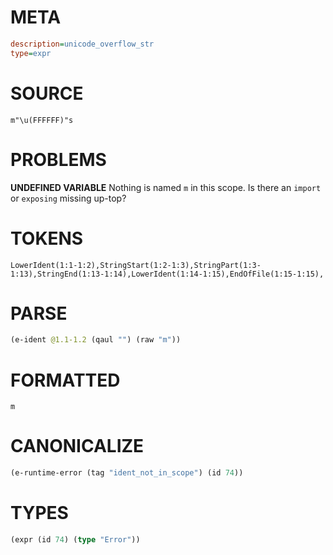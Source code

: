 # META
~~~ini
description=unicode_overflow_str
type=expr
~~~
# SOURCE
~~~roc
m"\u(FFFFFF)"s
~~~
# PROBLEMS
**UNDEFINED VARIABLE**
Nothing is named `m` in this scope.
Is there an `import` or `exposing` missing up-top?

# TOKENS
~~~zig
LowerIdent(1:1-1:2),StringStart(1:2-1:3),StringPart(1:3-1:13),StringEnd(1:13-1:14),LowerIdent(1:14-1:15),EndOfFile(1:15-1:15),
~~~
# PARSE
~~~clojure
(e-ident @1.1-1.2 (qaul "") (raw "m"))
~~~
# FORMATTED
~~~roc
m
~~~
# CANONICALIZE
~~~clojure
(e-runtime-error (tag "ident_not_in_scope") (id 74))
~~~
# TYPES
~~~clojure
(expr (id 74) (type "Error"))
~~~
